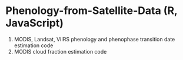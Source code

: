 # Phenology-from-Satellite-Data (R, JavaScript)
1) MODIS, Landsat, VIIRS phenology and phenophase transition date estimation code
2) MODIS cloud fraction estimation code 
